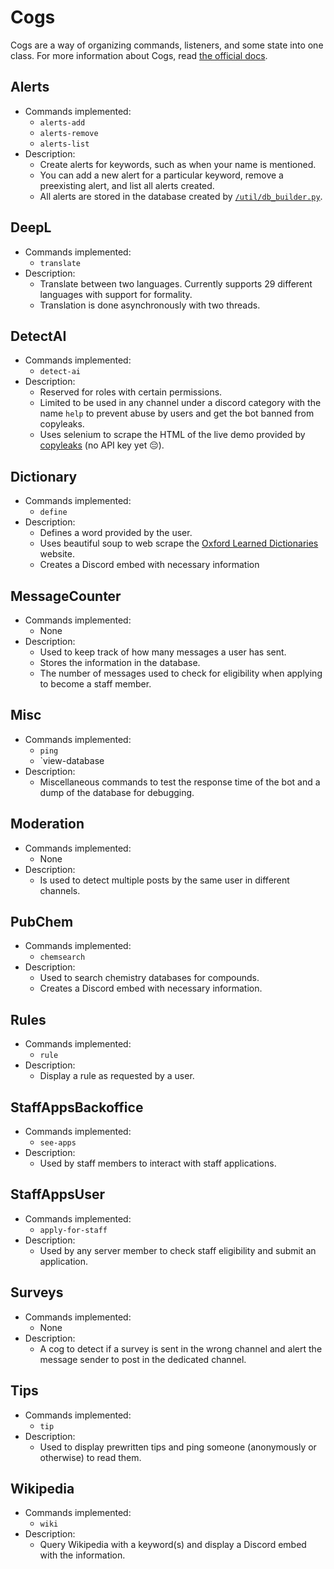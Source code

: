 # Cogs

Cogs are a way of organizing commands, listeners, and some state into one class. For more information about Cogs, read [the official docs](https://discordpy.readthedocs.io/en/stable/ext/commands/cogs.html).

## Alerts

- Commands implemented:
  - `alerts-add`
  - `alerts-remove`
  - `alerts-list`
- Description:
  - Create alerts for keywords, such as when your name is mentioned.
  - You can add a new alert for a particular keyword, remove a preexisting alert, and list all alerts created.
  - All alerts are stored in the database created by [`/util/db_builder.py`](/util/db_builder.py).

## DeepL

- Commands implemented:
  - `translate`
- Description:
  - Translate between two languages. Currently supports 29 different languages with support for formality.
  - Translation is done asynchronously with two threads.

## DetectAI

- Commands implemented:
  - `detect-ai`
- Description:
  - Reserved for roles with certain permissions.
  - Limited to be used in any channel under a discord category with the name `help` to prevent abuse by users and get the bot banned from copyleaks.
  - Uses selenium to scrape the HTML of the live demo provided by [copyleaks](https://copyleaks.com/) (no API key yet :pensive:).

## Dictionary

- Commands implemented:
  - `define`
- Description:
  - Defines a word provided by the user.
  - Uses beautiful soup to web scrape the [Oxford Learned Dictionaries](https://www.oxfordlearnersdictionaries.com) website.
  - Creates a Discord embed with necessary information

## MessageCounter

- Commands implemented:
  - None
- Description:
  - Used to keep track of how many messages a user has sent.
  - Stores the information in the database.
  - The number of messages used to check for eligibility when applying to become a staff member.

## Misc

- Commands implemented:
  - `ping`
  - `view-database
- Description:
  - Miscellaneous commands to test the response time of the bot and a dump of the database for debugging.

## Moderation

- Commands implemented:
  - None
- Description:
  - Is used to detect multiple posts by the same user in different channels.

## PubChem

- Commands implemented:
  - `chemsearch`
- Description:
  - Used to search chemistry databases for compounds.
  - Creates a Discord embed with necessary information.

## Rules

- Commands implemented:
  - `rule`
- Description:
  - Display a rule as requested by a user.

## StaffAppsBackoffice

- Commands implemented:
  - `see-apps`
- Description:
  - Used by staff members to interact with staff applications.

## StaffAppsUser

- Commands implemented:
  - `apply-for-staff`
- Description:
  - Used by any server member to check staff eligibility and submit an application.

## Surveys

- Commands implemented:
  - None
- Description:
  - A cog to detect if a survey is sent in the wrong channel and alert the message sender to post in the dedicated channel.

## Tips

- Commands implemented:
  - `tip`
- Description:
  - Used to display prewritten tips and ping someone (anonymously or otherwise) to read them.

## Wikipedia

- Commands implemented:
  - `wiki`
- Description:
  - Query Wikipedia with a keyword(s) and display a Discord embed with the information.

